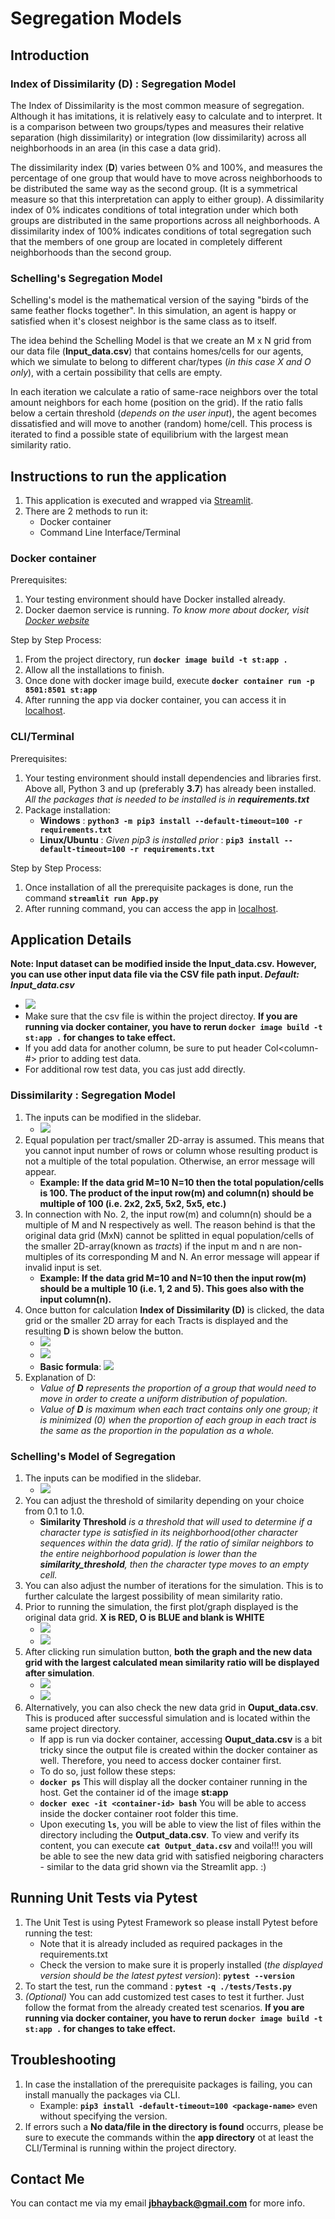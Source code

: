 # Segregation Models
## Introduction
### Index of Dissimilarity (D) : Segregation Model
The Index of Dissimilarity is the most common measure of segregation. Although it has imitations, it is relatively easy to calculate and to interpret. It is a comparison between two groups/types and measures their relative separation (high dissimilarity) or integration (low dissimilarity) across all neighborhoods in an area (in this case a data grid).

The dissimilarity index (**D**) varies between 0% and 100%, and measures the percentage of one group that would have to move across neighborhoods to be distributed the same way as the second group. (It is a symmetrical measure so that this interpretation can apply to either group). A dissimilarity index of 0% indicates conditions of total integration under which both groups are distributed in the same proportions across all neighborhoods. A dissimilarity index of 100% indicates conditions of total segregation such that the members of one group are located in completely different neighborhoods than the second group.

### Schelling's Segregation Model
Schelling's model is the mathematical version of the saying "birds of the same feather flocks together". In this simulation, an agent is happy or satisfied when it's closest neighbor is the same class as to itself.

The idea behind the Schelling Model is that we create an M x N grid from our data file (**Input_data.csv**) that contains homes/cells for our agents, which we simulate to belong to different char/types (*in this case X and O only*), with a certain possibility that cells are empty.

In each iteration we calculate a ratio of same-race neighbors over the total amount neighbors for each home (position on the grid). If the ratio falls below a certain threshold (*depends on the user input*), the agent becomes dissatisfied and will move to another (random) home/cell. This process is iterated to find a possible state of equilibrium with the largest mean similarity ratio.

## Instructions to run the application
1. This application is executed and wrapped via [Streamlit](https://www.streamlit.io/).
2. There are 2 methods to run it:
   - Docker container
   - Command Line Interface/Terminal

### Docker container
Prerequisites:
1. Your testing environment should have Docker installed already.
2. Docker daemon service is running.
*To know more about docker, visit [Docker website](https://docs.docker.com/)*

Step by Step Process:
1. From the project directory, run **`docker image build -t st:app .`**
2. Allow all the installations to finish.
3. Once done with docker image build, execute **`docker container run -p 8501:8501 st:app`**
3. After running the app via docker container, you can access it in [localhost](http://localhost:8501).

### CLI/Terminal
Prerequisites:
1. Your testing environment should install dependencies and libraries first. Above all, Python 3 and up (preferably **3.7**) has already been installed. *All the packages that is needed to be installed is in **requirements.txt***
2. Package installation:
   - **Windows** : **`python3 -m pip3 install --default-timeout=100 -r requirements.txt`**
   - **Linux/Ubuntu** : *Given pip3 is installed prior* : **`pip3 install --default-timeout=100 -r requirements.txt`**

Step by Step Process:
1. Once installation of all the prerequisite packages is done, run the command **`streamlit run App.py`**
2. After running command, you can access the app in [localhost](http://localhost:8501).


## Application Details
**Note: Input dataset can be modified inside the Input_data.csv. However, you can use other input data file via the CSV file path input. *Default: Input_data.csv***
- ![](images/input_csv_file.JPG)
- Make sure that the csv file is within the project directoy. **If you are running via docker container, you have to rerun **`docker image build -t st:app .` for changes to take effect.****
- If you add data for another column, be sure to put header Col<column-#> prior to adding test data.
- For additional row test data, you cas just add directly.

### Dissimilarity : Segregation Model
1. The inputs can be modified in the slidebar.
   - ![](images/dissimilarity_seg_model_input.JPG)
2. Equal population per tract/smaller 2D-array is assumed. This means that you cannot input number of rows or column whose resulting product is not a multiple of the total population. Otherwise, an error message will appear.
   - **Example: If the data grid M=10 N=10 then the total population/cells is 100. The product of the input row(m) and column(n) should be multiple of 100 (i.e. 2x2, 2x5, 5x2, 5x5, etc.)**
3. In connection with No. 2, the input row(m) and column(n) should be a multiple of M and N respectively as well. The reason behind is that the original data grid (MxN) cannot be splitted in equal population/cells of the smaller 2D-array(known as *tracts*) if the input m and n are non-multiples of its corresponding M and N. An error message will appear if invalid input is set.
   - **Example: If the data grid M=10 and N=10 then the input row(m) should be a multiple 10 (i.e. 1, 2 and 5). This goes also with the input column(n).**
4. Once button for calculation **Index of Dissimilarity (D)** is clicked, the data grid or the smaller 2D array for each Tracts is displayed and the resulting **D** is shown below the button.
   - ![](images/data_grid_for_each_tract.JPG)
   - ![](images/D_display.JPG)
   - **Basic formula**: ![](images/dissimilarity_index_formula.JPG)
5. Explanation of D:
   - *Value of **D** represents the proportion of a group that would need to move in order to create a uniform distribution of population.*
   - *Value of **D** is maximum when each tract contains only one group; it is minimized (0) when the proportion of each group in each tract is the same as the proportion in the population as a whole.*
   
### Schelling's Model of Segregation
1. The inputs can be modified in the slidebar.
   - ![](images/schelling_seg_model_input.JPG)
2. You can adjust the threshold of similarity depending on your choice from 0.1 to 1.0.
   - **Similarity Threshold** *is a threshold that will used to determine if a character type is satisfied in its neighborhood(other character sequences within the data grid). If the ratio of similar neighbors to the entire neighborhood population is lower than the **similarity_threshold**, then the character type moves to an empty cell.*
3. You can also adjust the number of iterations for the simulation. This is to further calculate the largest possibility of mean similarity ratio.
4. Prior to running the simulation, the first plot/graph displayed is the original data grid. **X is RED, O is BLUE and blank is WHITE**
   - ![](images/original_data_grid.JPG)
   - ![](images/schelling_seg_model_initial_graph.JPG)
5. After clicking run simulation button, **both the graph and the new data grid with the largest calculated mean similarity ratio will be displayed after simulation**.
   - ![](images/schelling_seg_model_final_graph.JPG)
   - ![](images/new_data_grid_with_satisfied_neighboring_characters.JPG)
6. Alternatively, you can also check the new data grid in **Ouput_data.csv**. This is produced after successful simulation and is located within the same project directory.
   - If app is run via docker container, accessing **Ouput_data.csv** is a bit tricky since the output file is created within the docker container as well. Therefore, you need to access docker container first.
   - To do so, just follow these steps:
   - **`docker ps`** This will display all the docker container running in the host. Get the container id of the image **st:app**
   - **`docker exec -it <container-id> bash`** You will be able to access inside the docker container root folder this time.
   - Upon executing **`ls`**, you will be able to view the list of files within the directory including the **Output_data.csv**. To view and verify its content, you can execute **`cat Output_data.csv`** and voila!!! you will be able to see the new data grid with satisfied neigboring characters - similar to the data grid shown via the Streamlit app. :)
   


## Running Unit Tests via Pytest
1. The Unit Test is using Pytest Framework so please install Pytest before running the test:
   - Note that it is already included as required packages in the requirements.txt
   - Check the version to make sure it is properly installed (*the displayed version should be the latest pytest version*): **`pytest --version`** 
2. To start the test, run the command : **`pytest -q ./tests/Tests.py`**
3. *(Optional)* You can add customized test cases to test it further. Just follow the format from the already created test scenarios. **If you are running via docker container, you have to rerun **`docker image build -t st:app .` for changes to take effect.****

## Troubleshooting
1. In case the installation of the prerequisite packages is failing, you can install manually the packages via CLI.
   - Example: **`pip3 install -default-timeout=100 <package-name>`** even without specifying the version.
2. If errors such a **No data/file in the directory is found** occurrs, please be sure to execute the commands within the **app directory** ot at least the CLI/Terminal is running within the project directory.

## Contact Me
You can contact me via my email **jbhayback@gmail.com** for more info.
